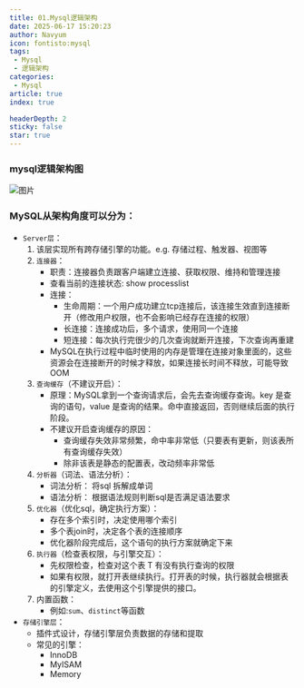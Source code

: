 ```yaml
---
title: 01.Mysql逻辑架构
date: 2025-06-17 15:20:23
author: Navyum
icon: fontisto:mysql
tags: 
 - Mysql
 - 逻辑架构
categories: 
 - Mysql
article: true
index: true

headerDepth: 2
sticky: false
star: true
---
```



### mysql逻辑架构图
![图片](https://raw.staticdn.net/Navyum/imgbed/pic/IMG/2ef23a6d2026c74ef182788fb9ff7ccc.png)


### MySQL从架构角度可以分为：
- `Server层`：
    1. 该层实现所有跨存储引擎的功能。e.g. 存储过程、触发器、视图等
    2. `连接器`：
        - 职责：连接器负责跟客户端建立连接、获取权限、维持和管理连接
        - 查看当前的连接状态: show processlist
        - 连接：
            - 生命周期：一个用户成功建立tcp连接后，该连接生效直到连接断开（修改用户权限，也不会影响已经存在连接的权限）
            - 长连接：连接成功后，多个请求，使用同一个连接
            - 短连接：每次执行完很少的几次查询就断开连接，下次查询再重建
        - MySQL在执行过程中临时使用的内存是管理在连接对象里面的，这些资源会在连接断开的时候才释放，如果连接长时间不释放，可能导致OOM
    3. `查询缓存`（不建议开启）：
        - 原理：MySQL拿到一个查询请求后，会先去查询缓存查询。key 是查询的语句，value 是查询的结果。命中直接返回，否则继续后面的执行阶段。
        - 不建议开启查询缓存的原因：
            - 查询缓存失效非常频繁，命中率非常低（只要表有更新，则该表所有查询缓存失效）
            - 除非该表是静态的配置表，改动频率非常低
    4. `分析器`（词法、语法分析）：
        - 词法分析： 将sql 拆解成单词
        - 语法分析： 根据语法规则判断sql是否满足语法要求
    3. `优化器`（优化sql，确定执行方案）：
        - 存在多个索引时，决定使用哪个索引
        - 多个表join时，决定各个表的连接顺序
        - 优化器阶段完成后，这个语句的执行方案就确定下来
    6. `执行器`（检查表权限，与引擎交互）：
        - 先权限检查，检查对这个表 T 有没有执行查询的权限
        - 如果有权限，就打开表继续执行。打开表的时候，执行器就会根据表的引擎定义，去使用这个引擎提供的接口。
    7. 内置函数：
        - 例如:`sum`、`distinct`等函数
- `存储引擎层`：
    - 插件式设计，存储引擎层负责数据的存储和提取
    - 常见的引擎：
        - InnoDB
        - MyISAM
        - Memory 
